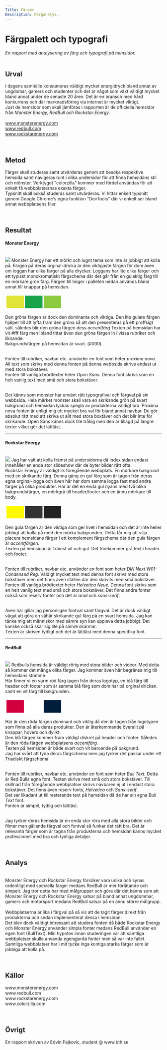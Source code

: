 ```yaml
---
Title: Färger
Description: Färganalys.
---
```


Färgpalett och typografi
==========================

<div class="containertext">

<i>En rapport med analysering av färg och typografi på hemsidor.</i><br><br>
<h2>Urval</h2>

I dagens samhälle konsumeras väldigt mycket energidryck bland annat av ungdomar, gamers och studenter och det är något som växt väldigt mycket bland annat under de senaste 20 åren. Det är en bransch med hård konkurrens och där marknadsföring via internet är mycket viktigt. <br>
Just de hemsidor som skall jämföras i rapporten är de officiella hemsidor från <i>Monster Energy, RedBull och Rockstar Energy.</i><br><br>
www.monsterenergy.com<br>
www.redbull.com<br>
www.rockstarenergy.com<br><br><br>

<h2>Metod</h2>

Färger skall studeras samt utvärderas genom att besöka respektive hemsida samt navigeras runt i olika undersidor för att finna hemsidans stil och mönster. Verktyget "colorzilla" kommer med fördel användas för att enkelt få webbplatsernas exakta färger.<br>
Typsnitt skall också studeras samt utvärderas. Vi hittar enkelt typsnitt genom Google Chrome's egna funktion "DevTools" där vi enkelt ser bland annat webbplatsens filer.<br><br><br>

<h2>Resultat</h2>
<h4>Monster Energy </h4><br>
<img src="../assets/img/monster.png" class="#">
Monster Energy har ett mörkt och lugnt tema som inte är jobbigt att kolla på. Färgen på deras orginal-dricka är den viktigaste färgen för dom även om loggan har olika färger på alla drycker. Loggans har lite olika färger och ett typiskt monokromatiskt färgschema där det går från en gulaktig färg till en mörkare grön färg. Färgen till höger i palleten nedan används bland annat till knappar på hemsidan.
<table style="border-spacing: 4px; border-collapse: separate">
<tr>
<td style="height: 40px; width: 40px; background-color: #E0E437">
<td style="height: 40px; width: 40px; background-color: #19A34A">
<td style="height: 40px; width: 40px; background-color: #8CCA40">
</tr>
</table>
Den gröna färgen är dock den dominanta och viktiga. Den lite gulare färgen hjälper till att lyfta fram den gröna så att den presenteras på ett proffsigt sätt. således blir den gröna färgen dess <i>accentfärg</i>
Texten på hemsidan har vit #fff färg men ibland tittar även den gröna färgen in i vissa rubriker och liknande.<br>
Bakgrundsfärgen på hemsidan är svart. (#000)<br><br>

Fonten till rubriker, navbar etc. använder en font som heter <i>proxima nova.</i> All text som skrivs med denna fonten på denna webbsida skrivs endast ut med stora bokstäver.<br>
Fonten till vanliga brödtexter heter <i>Open Sans.</i> Denna font skrivs som en helt vanlig text med små och stora bokstäver.<br><br>

Det känns som monster har använt rätt typografival och färgval på sin webbsida. Hela märket monster skall vara en skrikande grön på svart bakgrund och hemsidan lyckas spegla av produkterna väldigt bra. Proxima nova fonten är enligt mig ett mycket bra val för bland annat navbar. De gör absolut rätt med att skriva ut allt med stora boxtäver och det blir inte för skrikande. Open Sans känns dock lite tråkig men den är tillagd på längre texter vilket gör det lättläst.<br>
<hr>

<h4>Rockstar Energy </h4><br>
<img src="../assets/img/rockstar.png" class="#">
Jag har valt att kolla främst på undersidorna då index sidan endast innehåller en enda stor slideshow där de byter bilder rätt ofta.<br>
Rockstar Energy är väldigt lik föregående webbplats. En mörkare bakgrund med en skrikande färg. Denna gång en gul färg som är tagen från deras egna orginal-logga och även här har dom samma logga fast med andra färger på olika produkter. Här är det en enda gul nyans med två olika bakgrundsfärger, en mörkgrå till header/footer och en ännu mörkare till body. 
<table style="border-spacing: 4px; border-collapse: separate">
<tr>
<td style="height: 40px; width: 40px; background-color: #FFF900">
<td style="height: 40px; width: 40px; background-color: #333333">
<td style="height: 40px; width: 40px; background-color: #222222">
</tr>
</table>
Den gula färgen är den viktiga som ger livet i hemsidan och det är inte heller jobbigt att kolla på med den mörka bakgrunden. Detta får mig att vilja placera hemsidans färger i ett komplement färgschema där den gula färgen är <i>accentfärgen.</i><br>
Texten på hemsidan är främst vit och gul. Det förekommer grå text i header och footer.<br><br>

Fonten till rubriker, navbar etc. använder en font som heter <i>DIN Next W01-Condensed Reg.</i> Väldigt mycket text med denna font skrivs med stora bokstäver men det finns även ställen där den skrivits med små bokstäver.<br>
Fonten till vanliga brödtexter heter <i>Helvetica Neue.</i> Denna font skrivs som en helt vanlig text med små och stora bokstäver. Det finns andra fonter också som reserv fonter och det är <i> arial</i> och <i>sans-serif</i>. <br><br>

Även här gillar jag personligen fontval samt färgval. Det är dock väldigt vågat att göra en såhär skrikande gul färg på en svart hemsida. Jag kan tänka mig att människor med sämre syn kan uppleva detta jobbigt. Det kanske också skär sig lite på sämre skärmar. <br>
Texten är skriven tydligt och det är lättläst med denna specifika font.

<hr>

<h4>RedBull </h4><br>
<img src="../assets/img/redbull.png" class="#">
Redbulls hemsida är väldigt rörig med stora bilder och videor. Med detta så kommer det många olika färger. Jag kommer även här begränsa mig till hemsidans stomme. <br>
Här finner vi en varm röd färg tagen från deras logotyp, en blå färg till header och footer som är samma blå färg som dom har på orginal drickan. samt en vit färg till bakgrunden.
<table style="border-spacing: 4px; border-collapse: separate">
<tr>
<td style="height: 40px; width: 40px; background-color: #D2003C">
<td style="height: 40px; width: 40px; background-color: #FFFFFF">
<td style="height: 40px; width: 40px; background-color: #001E3C">
</tr>
</table>
Här är den röda färgen dominant och viktig då den är tagen från logotypen som finns på alla deras produkter. Den är återkommande överallt på knappar, hovers och dylikt.<br>
Den blå färgen kommer fram väldigt diskret på header och footer. Således är den röda färgen webbplatsens <i>accentfärg.</i><br>
Texten på hemsidan är både svart och vit beroende på bakgrund.<br>
Jag har svårt att tyda deras färgschema men jag tycker det passar under ett Triadiskt färgschema.<br><br>

Fonten till rubriker, navbar etc. använder en font som heter <i>Bull Text.</i> Detta är Red Bulls egna font. Texten skriva med små och stora bokstäver. Till skillnad från föregående webbplatser skrivs navbaren ej ut i endast stora bokstäver. Det finns även reserv fonts, <i>Helvetica</i> och <i>Sans-serif</i>.<br>
Det ser likadant ut till resterande text på hemsidan då de har sin egna <i>Bull Text</i> font. <br>
Fonten är simpel, tydlig och lättläst.<br><br>

Jag tycker deras hemsida är en enda stor röra med alla stora bilder och filmer men gällande färgval och fontval så funkar det rätt bra. Det är relevanta färger som är tagna från produkterna och hemsidan känns mycket professionell med bra och tydliga detaljer.<br><br><br>

<h2>Analys</h2><br>
Monster Energy och Rockstar Energy försöker vara unika och synas ordentligt med speciella färger medans RedBull är mer förlåtande och simpelt. Jag tror detta har med målgrupper och göra där det känns som att Monster Energy och Rockstar Energy satsar på bland annat ungdommar, gamers och motorsport medans RedBull satsar på en ännu större målgrupp.<br><br>
Webbplatserna är lika i färgval på så vis att de tagit färger direkt från produkterna och sedan implementerat dessa i hemsidan. <br>
Det blev dock väldigt intressant att studera fonten då både Rockstar Energy och Monster Energy använder simpla fonter medans RedBull använder en egen font (BullText). Min hypotes innan studeringen var att samtliga webbplatser skulle använda egengjorda fonter men så var inte fallet.<br>
Samtliga webbplatser har i mit tycke inga kontiga starka färger som är jobbiga att kolla på. <br><br><br>

<h2>Källor</h2>
www.monsterenergy.com<br>
www.redbull.com<br>
www.rockstarenergy.com<br>
www.colorzilla.com<br><br><br>

<h2>Övrigt</h2>
En rapport skriven av Edvin Fajkovic, student @ www.bth.se

</div>
